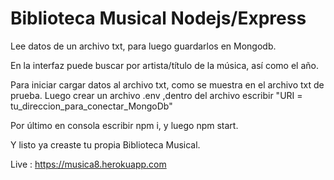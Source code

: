 # Biblioteca Musical Nodejs/Express


Lee datos de un archivo txt, para luego guardarlos en
Mongodb.

En la interfaz puede buscar por artista/título de la música, así como el año.

Para iniciar cargar datos al archivo txt, como se muestra 
en el archivo txt de prueba. Luego crear un archivo .env
,dentro del archivo escribir "URI = tu_direccion_para_conectar_MongoDb"

Por último en consola escribir npm i, y luego npm start.

Y listo ya creaste tu propia Biblioteca Musical.

Live : https://musica8.herokuapp.com
